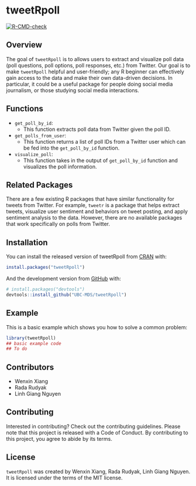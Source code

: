 
<!-- README.md is generated from README.Rmd. Please edit that file -->

# tweetRpoll

<!-- badges: start -->

[![R-CMD-check](https://github.com/UBC-MDS/tweetRpoll/workflows/R-CMD-check/badge.svg)](https://github.com/UBC-MDS/tweetRpoll/actions)
<!-- badges: end -->

## Overview

The goal of `tweetRpoll` is to allows users to extract and visualize
poll data (poll questions, poll options, poll responses, etc.) from
Twitter. Our goal is to make `tweetRpoll` helpful and user-friendly; any
R beginner can effectively gain access to the data and make their own
data-driven decisions. In particular, it could be a useful package for
people doing social media journalism, or those studying social media
interactions.

## Functions

-   `get_poll_by_id`:
    -   This function extracts poll data from Twitter given the poll ID.
-   `get_polls_from_user`:
    -   This function returns a list of poll IDs from a Twitter user
        which can be fed into the `get_poll_by_id` function.
-   `visualize_poll`:
    -   This function takes in the output of `get_poll_by_id` function
        and visualizes the poll information.

## Related Packages

There are a few existing R packages that have similar functionality for
tweets from Twitter. For example, `tweetr` is a package that helps
extract tweets, visualize user sentiment and behaviors on tweet posting,
and apply sentiment analysis to the data. However, there are no
available packages that work specifically on polls from Twitter.

## Installation

You can install the released version of tweetRpoll from
[CRAN](https://CRAN.R-project.org) with:

``` r
install.packages("tweetRpoll")
```

And the development version from [GitHub](https://github.com/) with:

``` r
# install.packages("devtools")
devtools::install_github("UBC-MDS/tweetRpoll")
```

## Example

This is a basic example which shows you how to solve a common problem:

``` r
library(tweetRpoll)
## basic example code
## To do
```

## Contributors

-   Wenxin Xiang
-   Rada Rudyak
-   Linh Giang Nguyen

## Contributing

Interested in contributing? Check out the contributing guidelines.
Please note that this project is released with a Code of Conduct. By
contributing to this project, you agree to abide by its terms.

## License

`tweetRpoll` was created by Wenxin Xiang, Rada Rudyak, Linh Giang
Nguyen. It is licensed under the terms of the MIT license.
